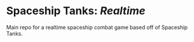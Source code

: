 # Spaceship Tanks: *Realtime*

Main repo for a realtime spaceship combat game based off of Spaceship Tanks.  
